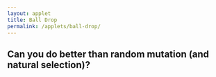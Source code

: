 ```yaml
---
layout: applet
title: Ball Drop
permalink: /applets/ball-drop/
---
```


## Can you do better than random mutation (and natural selection)?

<div id="control"></div>
<div id="canvas"></div>
<script type="text/javascript">
    // The MIT License (MIT)
    // 
    // Copyright (c) 2018 Paul O. Lewis
    // 
    // Permission is hereby granted, free of charge, to any person obtaining a copy
    // of this software and associated documentation files (the “Software”), to deal
    // in the Software without restriction, including without limitation the rights
    // to use, copy, modify, merge, publish, distribute, sublicense, and/or sell
    // copies of the Software, and to permit persons to whom the Software is
    // furnished to do so, subject to the following conditions:
    // 
    // The above copyright notice and this permission notice shall be included in all
    // copies or substantial portions of the Software.
    // 
    // THE SOFTWARE IS PROVIDED “AS IS”, WITHOUT WARRANTY OF ANY KIND, EXPRESS OR
    // IMPLIED, INCLUDING BUT NOT LIMITED TO THE WARRANTIES OF MERCHANTABILITY,
    // FITNESS FOR A PARTICULAR PURPOSE AND NONINFRINGEMENT. IN NO EVENT SHALL THE
    // AUTHORS OR COPYRIGHT HOLDERS BE LIABLE FOR ANY CLAIM, DAMAGES OR OTHER
    // LIABILITY, WHETHER IN AN ACTION OF CONTRACT, TORT OR OTHERWISE, ARISING FROM,
    // OUT OF OR IN CONNECTION WITH THE SOFTWARE OR THE USE OR OTHER DEALINGS IN THE
    // SOFTWARE.
    // 
    // written by Paul O. Lewis 20-Dec-2018
    
    var debugging = true;   // spits out info to console if true
    
    var eps = 0.00001;
    var popsize = 50; // 10
    var ngens = 50;
    
    var truncation_selection = true;
    var allowed_to_reproduce = 10;
    var offspring_per_reproductive = 5; // be sure popsize = allowed_to_reproduce*offspring_per_reproductive
    
    var show_me = false;
    var show_which = 0;

    var individuals = [];
    var best = null;

    var lot = new Random(Math.floor(10000*Math.random()));
    var close_enough = 1.0;
    var canopy = null;

    // width and height of svg
    var w = 600;
    var h = 600;
    var spacer = 10;
    var genome_spacer = 0;

    // bucket bottom y, width, and height
    var bucket_width = 100;
    var bucket_height = 400;
    var bucket_bottom = h - spacer;
    var bucket_top = bucket_bottom - bucket_height;
    var bucket_thickness = 2;
    var bucket_left  = w/2 - bucket_width/2;
    var bucket_right = w/2 + bucket_width/2;
    var bucket_area = (bucket_right - bucket_left)*(bucket_bottom - bucket_top);
    if (debugging) {
        console.log("bucket_top     = " + bucket_top);
        console.log("bucket_bottom  = " + bucket_bottom);
        console.log("bucket_left    = " + bucket_left);
        console.log("bucket_right   = " + bucket_right);
        }

    // circle queue
    var queue_size = 18;
    var queue_min_radius = bucket_width/4;
    var queue_max_radius = bucket_width/3;
    var queue_max_diameter = 2*queue_max_radius;
    var queue_top = spacer;
    var queue_bottom = bucket_bottom - bucket_height - spacer;

    // keep track of balls already dropped
    var placed = [];
    
    var which_display = 0;    // 0 = standard, 1 = genomes

    // Listen and react to keystrokes
    function keyDown() {
        console.log("key was pressed: " + d3.event.keyCode);
        if (d3.event.keyCode == 83) {
            // 83 is the "s" key
            showDisplay(which_display == 1 ? 0 : 1);
        }
    }
    d3.select("body")
        .on("keydown", keyDown);

    // Select DIV element already created (see above) to hold SVG
    var plot_div = d3.select("div#canvas");

    // Create SVG element
    var plot_svg = plot_div.append("svg")
        .attr("width", w)
        .attr("height", h);

    // Create rect outlining entire area of SVG
    plot_svg.append("rect")
        .attr("x", 0)
        .attr("y", 0)
        .attr("width", w)
        .attr("height", h)
        .attr("fill", "lavender");

    //#######################################################################
    //######################### UTILITY FUNCTIONS ###########################
    //#######################################################################

    var chooseIndividual = function(cumprob) {
        let n = cumprob.length;
        let u = lot.random(0,1);
        for (let k in cumprob) {
            if (u < cumprob[k])
                return k;
            }
        return null;
        }

    // example: addCircle(plot_svg, "tmp", "red", "black", intersect_left.x, intersect_left.y, 2);
    var addCircle = function(plot_svg, cls, fillcol, strokecol, cx, cy, r, cr = 0) {
        plot_svg.append("circle")
            .attr("class", cls)
            .attr("cx", cx)
            .attr("cy", cy)
            .attr("r", r)
            .attr("fill", fillcol)
            .attr("stroke", strokecol);
        if (cr > 0) {
            // cr is radius of center point
            plot_svg.append("circle")
                .attr("class", cls)
                .attr("cx", cx)
                .attr("cy", cy)
                .attr("r", cr)
                .attr("fill", strokecol)
                .attr("stroke", strokecol);
            }
        }

    var addLine = function(plot_svg, cls, linecol, linew, x1, y1, x2, y2) {
        plot_svg.append("line")
            .attr("class", cls)
            .attr("x1", x1)
            .attr("y1", y1)
            .attr("x2", x2)
            .attr("y2", y2)
            .attr("stroke-width", linew)
            .attr("stroke", linecol);
        }

    // example: addLabel(plot_svg, "tmp", "purple", a, intersects[a].x+5, intersects[a].y - 5, "end", 8);
    var addLabel = function(plot_svg, cls, col, txt, x, y, anchor = "middle", sz = 10) {
        plot_svg.append("text")
            .attr("class", cls)
            .attr("x", x-2)
            .attr("y", y+2)
            .attr("font-family", "Verdana")
            .attr("font-size", sz + "px")
            .attr("stroke", "none")
            .attr("fill", col)
            .attr("text-anchor", anchor)
            .text(txt);
        }

    var intersectBetweenPlacedPair = function(placed_index1, placed_index2, new_radius) {
        // x0,y0,r0 are coordinates and radius for first placed ball
        var x0 = placed[placed_index1].cx;
        var y0 = placed[placed_index1].cy;
        var r0 = placed[placed_index1].r + new_radius;

        // x1,y1,r1 are coordinates and radius for second placed ball
        var x1 = placed[placed_index2].cx;
        var y1 = placed[placed_index2].cy;
        var r1 = placed[placed_index2].r + new_radius;
        
        // Calculate distance d between the two ball center points
        var r0sq = Math.pow(r0,2);
        var r1sq = Math.pow(r1,2);
        var dsq = Math.pow(x0 - x1, 2) + Math.pow(y0 - y1, 2);
        var d = Math.sqrt(dsq);
        
        if (d > r0 + r1) {
            // Distance between center points is larger than it would be if
            // circles were touching, so circles do not intersect
            return null;
            }
        else if (d < Math.abs(r0 - r1)) {
            // Circles are nested if d + r0 < r1, where r0 is smaller than r1,
            // in which case circles do not intersect
            return null;
            }
        else {
            // Circles intersect
            
            // see http://paulbourke.net/geometry/circlesphere/
            //
            // The peak of the triangle below is one of two intersection points
            // between circle of radius r0 centered at x0,y0 and circle of radius
            // r1 centered at x1,y1. Height of peak from base is h. 
            //               +
            //              /|\
            //             / |  \
            //            /  |    \
            //         r0/   |      \r1
            //          /    h        \
            //         /     |          \
            //        /    x2,y2          \
            // x0,y0 +-------+-------------+ x1,y1
            //       |<- a ->|<--- d-a --->|
            //       |<-------- d -------->|
            //
            // From pythagorean theorem, we know that:
            //   h^2 + a^2 = r0^2
            //   h^2 + (d-a)^2 = r1^2
            // therefore:
            //   r0^2 - a^2 = r1^2 - (d-a)^2
            //   r0^2 - r1^2 = a^2 - (d^2 - 2ad + a^2)
            //   r0^2 - r1^2 + d^2 = 2ad
            //   a = (r0^2 - r1^2 + d^2)/(2d)
            var a = 0.5*(r0sq - r1sq + dsq)/d;
            
            // Now compute h using pythagorean theorem from left triangle:
            // h^2 + a^2 = r0^2 ==> h = sqrt(r0^2 - a^2)
            var asq = Math.pow(a,2);
            var hsq = r0sq - asq;
            var h = Math.sqrt(hsq);

            // Get coordinates of point x2,y2 that lies along line from x0,y0
            // to x1,y1 a distance a from x0,y0                    
            var x2 = x0 + (a/d)*(x1 - x0);
            var y2 = y0 + (a/d)*(y1 - y0);
            
            // Now get coordinates of P3=(x3,y3), the highest of the two 
            // intersection points. P2=(x2,y2) is the point along the line 
            // connecting the two circle centers, P0=(x0,y0) and P1=(x1,y1), 
            // such that the line P2 P3 is orthogonal to the line P0 P1.
            // Note that a point P on the line P2 P3 can be obtained as follows:
            //   P3 = P3
            //   P3 = P2 + (1)(P3 - P2)
            //      = P2 + [(P1 - P0)/(P1 - P0)] (P3 - P2)
            //      = P2 + [(P1 - P0)/d] h
            //      = P2 + (h/d)(P1 - P0)
            // The only remaining details follow from the fact that the y-axis 
            // is inverted (which is why the formulas for x3 and y3 are not 
            // identical) and of course whether x1 is to the right or left of x0.
            if (x1 > x0) {
                var x3 = x2 + (h/d)*(y1 - y0);
                var y3 = y2 - (h/d)*(x1 - x0);
                }
            else {
                var x3 = x2 - (h/d)*(y1 - y0);
                var y3 = y2 + (h/d)*(x1 - x0);
                }
                
            // Only return intersection point if circle with radius new_radius
            // placed at that point would not overlap left, right, or bottom
            // sides of the bucket
            if (x3 + new_radius > bucket_right || x3 - new_radius < bucket_left || y3 + new_radius > bucket_bottom)
                return null;
            else {
                return {'x':x3, 'y':y3};
                }
            }
        }
        
    var intersectionWithLeftWall = function(placed_index, new_radius) {
        // Returns highest point at which a new ball (radius new_radius) could
        // be placed against the left wall and still touching the placed ball. 
        // Returns null if no such point can be found (i.e. the placed ball is 
        // not close enough to the left wall).
        var p = placed[placed_index];
        var left_wall_x = bucket_left + new_radius;
        var circle_leftmost_x = p.cx - p.r - new_radius;
        if (circle_leftmost_x < left_wall_x) {
            var x = p.cx - left_wall_x;
            var rr = p.r + new_radius;
            var y = Math.sqrt(rr*rr - x*x);
            return {'x':left_wall_x, 'y':p.cy - y};
            }
        return null;
        }
        
    var intersectionWithRightWall = function(placed_index, new_radius) {
        // Returns highest point at which a new ball (radius new_radius) could
        // be placed against the right wall and still touching the placed ball. 
        // Returns null if no such point can be found (i.e. the placed ball is 
        // not close enough to the right wall).
        var p = placed[placed_index];
        var right_wall_x = bucket_right - new_radius;
        var circle_rightmost_x = p.cx + p.r + new_radius;
        if (circle_rightmost_x > right_wall_x) {
            var x = right_wall_x - p.cx;
            var rr = p.r + new_radius;
            var y = Math.sqrt(rr*rr - x*x);
            return {'x':right_wall_x, 'y':p.cy - y};
            }
        return null;
        }
        
    var intersectionWithBottomWall = function(placed_index, new_radius, intersect_left, intersect_right) {
        // Returns all points at which a new ball (radius new_radius) just outside
        // the shadow of a placed ball is touching the bottom wall. Returns null
        // if no such point could be found (i.e. the placed ball is not close 
        // enough to the bottom wall).
        var p = placed[placed_index];
        var bottom_wall_y = bucket_bottom - new_radius;
        var circle_bottommost_y = p.cy + p.r;
        if (circle_bottommost_y > bottom_wall_y) {
            //var y = bottom_wall_y - p.cy;
            //var rr = p.r + new_radius;
            //var x = Math.sqrt(rr*rr - y*y);
            var x = p.r + new_radius;
            var point_vect = []
            point_vect.push({'x':p.cx + x, 'y':bottom_wall_y});
            point_vect.push({'x':p.cx - x, 'y':bottom_wall_y});
            return point_vect;
            
            }
        return null;
        }

    var findAllIntersects = function(r) {
        // Create list of all valid intersection points where new ball of radius
        // r could be placed.
        d3.selectAll("circle.tmp").remove();
        d3.selectAll("line.tmp").remove();
        d3.selectAll("text.tmp").remove();
        var intersects = [];
        for (var p = 0; p < placed.length; p++) {
            // Add intersects between each placed ball and left wall
            var intersect_left   = intersectionWithLeftWall(p, r);
            if (intersect_left) {
                intersects.push(intersect_left);
                }

            // Add intersects between each placed ball and right wall
            var intersect_right  = intersectionWithRightWall(p, r);
            if (intersect_right) {
                intersects.push(intersect_right);
                }

            // Add intersects between each placed ball and bottom wall
            var intersect_bottom_vect = intersectionWithBottomWall(p, r, intersect_left, intersect_right);
            if (intersect_bottom_vect) {
                for (var element in intersect_bottom_vect) {
                    var point = intersect_bottom_vect[element];
                    intersects.push(point);
                    }
                }

            // Add intersects between each placed ball
            for (var pp = p + 1; pp < placed.length; pp++) {
                var intersect_other = intersectBetweenPlacedPair(p, pp, r);                            
                if (intersect_other) {
                    intersects.push(intersect_other);
                    }
                }
            }  
            
        // Remove any intersects that:
        // 1. would result in any part of the new ball being underneath a placed ball
        // 2. would result in any part of the new ball being inside a placed ball
        var removed_indices = [];
        for (var a in intersects) {
            var i = intersects[a];
            
            // Check if intersect is too far to the left
            if (i.x - r + eps < bucket_left) {
                removed_indices.push(a);
                continue;
                }
            
            // Check if intersect is too far to the right
            if (i.x + r - eps > bucket_right) {
                removed_indices.push(a);
                continue;
                }
            
            for (var b = 0; b < placed.length; b++) {
                var p = placed[b];
                
                // Check if new ball would intersect placed ball (i.e. ensure that
                // centers are further from each other than the sum of their radii).
                var dx = p.cx - i.x;
                var dy = p.cy - i.y;
                var distance_between_centers = Math.sqrt(dx*dx + dy*dy);
                var sum_of_radii = p.r + r;
                var inside_placed = distance_between_centers + eps < sum_of_radii;
                
                // Check if new ball is underneath placed ball (at least in part)
                var center_below_placed = i.y > p.cy;
                var overlap_right = (i.x > p.cx) && i.x - r < p.cx + p.r;
                var overlap_left  = (i.x < p.cx) && i.x + r > p.cx - p.r;
                var underneath_placed = center_below_placed && (overlap_left || overlap_right);
                
                if (inside_placed || underneath_placed) {
                    removed_indices.push(a);
                    break;
                    }
                }
            }
            
        removed_indices.reverse();
        for (var index in removed_indices) {
            intersects.splice(removed_indices[index], 1);
            }
            
        return intersects;              
        }
        
    var findLowestIntersect = function(points) {
        // Given a vector of points (objects with 'x' and 'y'), return the lowest
        // one (i.e. with greatest 'y' value 
        var lowest = null;
        for (var i in points) {
            var p = points[i];
            if (!lowest || p.y > lowest.y) {
                lowest = p;
                }
           }
        return lowest;
        }
        
    var showSummary = function() {
        let placed_area = 0.0;
        for (var i in placed) {
            let p = placed[i];
            if (debugging) 
                console.log("placed " + i + ": cx = " + p.cx.toFixed(1) + ", cy = " + p.cy.toFixed(1) + ", r = " + p.r.toFixed(1) + ", PI = " + Math.PI.toFixed(5));
            let a = Math.PI*p.r*p.r;
            placed_area += a;    
            }
        //let label_x = 0.65*w;
        //let label_y = 0.8*h;
        let label_x = w/2;
        let label_y = 20;
        let label_color = "black";
        let you_pct = 100.0*placed_area/bucket_area;
        let sel_pct = 100.0*best.fitness/bucket_area;
        addLabel(plot_svg, "summary", label_color, "your area = " + placed_area.toFixed(1) + " (" + you_pct.toFixed(1) + "%)", label_x - 20, label_y, "end", 14);
        addLabel(plot_svg, "summary", label_color, "best area = " + best.fitness.toFixed(1) + " (" + sel_pct.toFixed(1) + "%)", label_x + 20, label_y, "start", 14);
        }
        
    //###################################################################
    //######################### CREATE BUCKET ###########################
    //###################################################################

    if (true) {
        var x_top_left = 0
        var y_top_left = bucket_top;
        
        var x_bucket_top_left = w/2 - bucket_width/2 - bucket_thickness;
        var y_bucket_top_left = bucket_top;
        
        var x_bucket_bottom_left = bucket_left - bucket_thickness;
        var y_bucket_bottom_left = bucket_bottom;
        
        var x_bucket_bottom_right = bucket_right + bucket_thickness;
        var y_bucket_bottom_right = bucket_bottom;
        
        var x_bucket_top_right = bucket_right + bucket_thickness;
        var y_bucket_top_right = bucket_top;
        
        var x_top_right = w;
        var y_top_right = bucket_top;
        
        var x_bottom_right = w;
        var y_bottom_right = h;
        
        var x_bottom_left = 0;
        var y_bottom_left = h;
        
        var points = "";
        points += " " + x_top_left            + "," + y_top_left;
        points += " " + x_bucket_top_left     + "," + y_bucket_top_left;
        points += " " + x_bucket_bottom_left  + "," + y_bucket_bottom_left;
        points += " " + x_bucket_bottom_right + "," + y_bucket_bottom_right;
        points += " " + x_bucket_top_right    + "," + y_bucket_top_right;
        points += " " + x_top_right           + "," + y_top_right;
        points += " " + x_bottom_right        + "," + y_bottom_right;
        points += " " + x_bottom_left        + "," + y_bottom_left;
        points += " " + x_top_left            + "," + y_top_left;
        //var pit_color = "#962938"; // brick red
        //var pit_color = "#008081"; // teal
        var pit_color = "#003152"; // prussian
        plot_svg.append("polyline")
            .attr("points", points)
            .attr("stroke", pit_color)
            .attr("fill", pit_color);
    }
    else {
        // Create bucket top
        var x1 = w/2 - bucket_width/2 - bucket_thickness;
        var x2 = w/2 + bucket_width/2 + bucket_thickness;
        var y1 = bucket_top;
        var y2 = bucket_top;
        addLine(plot_svg, "bucket", "gray", 2, x1, y1, x2, y2);

        // Create bucket left side
        x1 = bucket_left - bucket_thickness;
        x2 = bucket_left - bucket_thickness;
        y1 = bucket_bottom - bucket_height;
        y2 = bucket_bottom;
        addLine(plot_svg, "bucket", "black", 2, x1, y1, x2, y2);

        // Create bucket bottom
        x1 = w/2 - bucket_width/2 - bucket_thickness;
        x2 = w/2 + bucket_width/2 + bucket_thickness;
        y1 = bucket_bottom;
        y2 = bucket_bottom;
        addLine(plot_svg, "bucket", "black", 2, x1, y1, x2, y2);

        // Create bucket right side
        x1 = bucket_right + bucket_thickness;
        x2 = bucket_right + bucket_thickness;
        y1 = bucket_bottom - bucket_height;
        y2 = bucket_bottom;
        addLine(plot_svg, "bucket", "black", 2, x1, y1, x2, y2);
    }

    //###################################################################
    //######################### ADD INSTRUCTIONS ########################
    //###################################################################
    let side_width = w/2 - bucket_width/2;

    let instr_x = side_width/2;
    let instr_y = bucket_top + .25*bucket_height;
    let instr_color = "white";
    addLabel(plot_svg, "instr", instr_color, "Click balls one at a time", instr_x, instr_y, "middle", 14);
    addLabel(plot_svg, "instr", instr_color, "to drop into well", instr_x, instr_y + 20, "middle", 14);
    
    let goal_x = w - side_width/2
    let goal_y = bucket_top + .25*bucket_height;
    let goal_color = "white";
    addLabel(plot_svg, "goal", goal_color, "Goal: maximize volume", goal_x, goal_y, "middle", 14);
    addLabel(plot_svg, "goal", goal_color, "of packed balls", goal_x, goal_y + 20, "middle", 14);

    //###################################################################
    //########################### CREATE QUEUE ##########################
    //###################################################################

    var queue = [];
    var createQueue = function() {
        if (debugging)
            console.clear();
        var num_rows = 0;
        var cum_row_width = 0.0;
        queue = [];
        var realized_max_row_width = 0;
        for (var i = 0; i < queue_size; i++) {
            var r = queue_min_radius + (queue_max_radius - queue_min_radius)*lot.random(0,1);
            cum_row_width += 2*r;
            if (cum_row_width > w - 2*spacer) {
                if (cum_row_width - 2*r > realized_max_row_width)
                    realized_max_row_width = cum_row_width - 2*r;
                cum_row_width = 2*r;
                num_rows++;
            }
            var cx = spacer + cum_row_width - r;
            var cy = queue_bottom - num_rows*queue_max_diameter - r;
            queue.push({'cx':cx, 'cy':cy, 'r':r, 'index':i});
        }
        // adjust cx values so that queue of balls is centered
        var offset = (w - realized_max_row_width)/2 - spacer;
        for (var q in queue) {
            queue[q].cx += offset;
        }
    }
    createQueue();

    //###################################################################
    //######################## INDIVIDUAL CLASS #########################
    //###################################################################
    var indiv_index = 0;
    class Individual {
        constructor(index, chromosome, fitness) {
            this.index = index;
            this.genome = chromosome;
            this.fitness = fitness;
            }
            
        clone() {
            let genome_copy = [];
            for (let g in this.genome)
                genome_copy.push(this.genome[g]);
            return new Individual(this.index, genome_copy, this.fitness);
            }
        
        calcFitness(queue) {
            placed = [];
        
            // Place first ball at bottom left
            var b = 0;
            var ball = queue[this.genome[b]];
            var new_cx = w/2 - bucket_width/2 + ball.r;
            var new_cy = bucket_bottom - ball.r;
            placed.push({'cx':new_cx, 'cy':new_cy, 'r':ball.r});
            this.fitness = Math.PI*ball.r*ball.r

            var bucket_full = false;
            while (!bucket_full) {
                b++;
                ball = queue[this.genome[b]];
            
                // Find all intersection points
                var intersects = findAllIntersects(ball.r);

                // Find lowest intersection point
                let lowest_intersect = findLowestIntersect(intersects);

                // Move clicked ball to lowest intersection point if bucket is not yet full
                bucket_full = lowest_intersect.y - ball.r < bucket_top;
                if (!bucket_full) {
                    this.fitness += Math.PI*ball.r*ball.r
                    placed.push({'cx':lowest_intersect.x, 'cy':lowest_intersect.y, 'r':ball.r});
                    }
                }
            
            placed = [];
            return this.fitness;
            }
        
        mutate() {
            var first = Math.floor(this.genome.length*lot.random(0,1));
            var second = Math.floor(this.genome.length*lot.random(0,1));
            while (second == first) {
                second = Math.floor(this.genome.length*lot.random(0,1));
                }
            
            // Swap first and second elements of genome
            var tmp = this.genome[first];
            this.genome[first] = this.genome[second];
            this.genome[second] = tmp;
            }
        }
        
    //###################################################################
    //########## POPULATION CLASS (for use with console.table) ##########
    //###################################################################
    class Population {
        constructor(i, f, p, b) {
            this.index         = i;
            this.fitness       = f;
            this.pct           = p;
            this.best_thus_far = b;
            }
        }
        
    //###################################################################
    //########## GENERATION CLASS (for use with console.table) ##########
    //###################################################################
    class Generation {
        constructor(i, f, p, a) {
            this.best_index   = i;
            this.best_fitness = f;
            this.percentage   = p;
            this.average      = a;
            }
        }
        
    //###################################################################
    //########## ORDERING CLASS (for use with console.table) ##########
    //###################################################################
    class Ordering {
        constructor(b, a, cum) {
            this.ball     = b;
            this.area     = a;
            this.cum_area = cum;
            }
        }
        
    //######################################################################
    //######################## CREATING POPULATION #########################
    //######################################################################
    var createPopulation = function() {
        if (debugging) {
            console.log("###########################");
            console.log("### Creating population ###");
            console.log("###########################");
            var population = [];
            }
        individuals = [];
        best = null;
        for (let i = 0; i < popsize; i++) {
            // start with a list of indices for each ball
            let tmp = [];
            for (var j=0; j < queue.length; j++)
                tmp.push(j);
            
            // chromosome of each individual is a randomized order
            let chromosome = [];
            for (var j=0; j < queue.length; j++) {
                var k = Math.floor(tmp.length*lot.random(0,1));
                chromosome.push(tmp.splice(k,1)[0]);
                }
            
            let individual = new Individual(indiv_index++, chromosome, 0.0);
            individual.calcFitness(queue);
            if (!best || individual.fitness > best.fitness) {
                best = individual.clone();
                if (debugging)
                    population.push(new Population(best.index, best.fitness, best.fitness/bucket_area, "yes"));
                }
            else if (debugging)
                population.push(new Population(individual.index, individual.fitness, individual.fitness/bucket_area, "no"));

            individuals.push(individual);
            }
        if (debugging)
            console.table(population);
        
        if (debugging) {
            console.log("###########################");
            console.log("### Evolving population ###");
            console.log("###########################");
            var generations = [];
            }
        for (var gen = 0; gen < ngens; gen++) {
            let cumprob = [];
            let total_fitness = 0.0;

            if (truncation_selection) {
                let tmp = [];
                
                // Mutation
                for (let i = 0; i < individuals.length; i++) {
                    let individual = individuals[i];
                    individual.mutate();
                    individual.calcFitness(queue);
                    tmp.push(individual.fitness);
                                
                    if (individual.fitness > best.fitness) {
                        best = individual.clone();
                    }
                }
                
                // Find truncation value
                tmp.sort();
                tmp.reverse();
                let truncate_at = tmp[allowed_to_reproduce];
                
                // Calculate fitnesses
                for (let i = 0; i < individuals.length; i++) {
                    let individual = individuals[i];
                    let fitness = 1.0;
                    if (individual.fitness < truncate_at)
                        fitness = 0.0;
                    cumprob.push(fitness);
                    total_fitness += fitness;
                }                                                
            }
            else {
                // Mutation
                for (let i in individuals) {
                    let individual = individuals[i];
                    individual.mutate();
                    individual.calcFitness(queue);
            
                    cumprob.push(individual.fitness);
                    total_fitness += individual.fitness;
            
                    if (individual.fitness > best.fitness) {
                        best = individual.clone();
                    }
                }
            }
            
            // Normalize fitnesses 
            for (let b in cumprob) {
                cumprob[b] /= total_fitness;
                cumprob[b] += (b > 0 ? cumprob[b-1] : 0.0);
                }
            
            // Selection
            let avg = 0.0;
            let offspring = [];
            for (let i in individuals) {
                let k = chooseIndividual(cumprob);
                let indiv = individuals[k].clone();
                offspring.push(indiv);
                avg += indiv.fitness;
                }  
            avg /= individuals.length;              
            individuals = offspring;
        
            let pct = best.fitness/bucket_area;
        
            if (debugging) {
                generations.push(new Generation(best.index, best.fitness, pct, avg));
                }
            }
        if (debugging) {
            console.table(generations);
            }
        
        if (debugging) {
            console.log("#################################################");
            console.log("### Best ordering found by mutation/selection ###");
            console.log("#################################################");
            var ordering = [];
            }
        let cum = 0.0;
        for (let g in best.genome) {
            let w = best.genome[g];
            let r = queue[w].r;
            let a = Math.PI*r*r;
            cum += a;
            if (cum > best.fitness)
                break;
            if (debugging)
                ordering.push(new Ordering(w, a, cum));
            }
        if (debugging) {
            console.table(ordering);
            }
        }
    createPopulation();

    //###################################################################
    //##################### CREATE GENOME DISPLAY #######################
    //###################################################################
    var genome_breadth   = (w - 2*spacer)/queue_size;
    var genome_thickness = (h - 2*spacer)/popsize - genome_spacer;
    var genome_colors = d3.scaleOrdinal(d3.schemeCategory20);
    var gene_data = [];
    for (let i = 0; i < individuals.length; i++) {
        for (let g = 0; g < individuals[i].genome.length; g++) {
            let value = individuals[i].genome[g];
            gene_data.push({'indiv':i, 'gene':g, 'value':value});
        }
    }
    plot_svg.selectAll("rect.gene")
        .data(gene_data)
        .enter()
        .append("rect")
        .attr("class", "gene")
        .attr("x", function(d) {return spacer + d.gene*genome_breadth;})
        .attr("y", function(d) {return spacer + d.indiv*(genome_thickness + genome_spacer);})
        .attr("width", w - 2*spacer)
        .attr("height", genome_thickness - genome_spacer)
        .attr("stroke", "none")
        .attr("fill", function(d) {return genome_colors(d.value);})
        .style("visibility", "hidden");
    
    var showDisplay = function(which) {
        which_display = which;
        if (which == 1) {
            // hide standard display                    
            d3.selectAll("polyline").style("visibility", "hidden");
            d3.selectAll("circle.ball").style("visibility", "hidden");
            d3.selectAll("text.instr").style("visibility", "hidden");
            d3.selectAll("text.goal").style("visibility", "hidden");
            d3.selectAll("text.summary").style("visibility", "hidden");

            // show genome display
            d3.selectAll("rect.gene").style("visibility", "visible");
        }
        else {
            // hide genome display
            d3.selectAll("rect.gene").style("visibility", "hidden");

            // show standard display                    
            d3.selectAll("circle.ball").style("visibility", "visible");
            d3.selectAll("polyline").style("visibility", "visible");
            d3.selectAll("text.instr").style("visibility", "visible");
            d3.selectAll("text.goal").style("visibility", "visible");
            d3.selectAll("text.summary").style("visibility", "visible");
        }
    }
    
    //###################################################################
    //####################### CREATE RED BALLS ##########################
    //###################################################################
    
    // Define radial gradients
    // see https://www.visualcinnamon.com/2016/05/data-based-svg-gradient-d3.html
    var showme_color = "#964120"; // maroonish
    //var showme_color = "#E0B463"; // yellowish
    //var showme_color = "#518E87"; // greenish
    //var showme_color = "#515CA8"; // blueish
    //var showme_color = "#D1E3F4"; // whiteish
    var radialGradient0 = plot_svg.append("defs").append("radialGradient")
        .attr("id", "radial-gradient-showme")
        .attr("cx", "35%")
        .attr("cy", "35%")
        .attr("r", "60%");
    radialGradient0.append("stop")
        .attr("offset", "0%")
        .attr("stop-color", function(d) {
            return d3.rgb(showme_color).brighter(1);
        });
    radialGradient0.append("stop")
        .attr("offset", "50%")
        .attr("stop-color", function(d) {
            return showme_color;
        });
    radialGradient0.append("stop")
        .attr("offset", "100%")
        .attr("stop-color", function(d) {
            return d3.rgb(showme_color).darker(1.75);
        });
        
    var normal_color = "#F8800F";
    var radialGradient1 = plot_svg.append("defs").append("radialGradient")
        .attr("id", "radial-gradient-normal")
        .attr("cx", "35%")
        .attr("cy", "35%")
        .attr("r", "60%");
    radialGradient1.append("stop")
        .attr("offset", "0%")
        .attr("stop-color", function(d) {
            return d3.rgb(normal_color).brighter(1);
        });
    radialGradient1.append("stop")
        .attr("offset", "50%")
        .attr("stop-color", function(d) {
            return normal_color;
        });
    radialGradient1.append("stop")
        .attr("offset", "100%")
        .attr("stop-color", function(d) {
            return d3.rgb(normal_color).darker(1.75);
        });


    //var radialGradient1 = plot_svg.append("defs").append("radialGradient").attr("id", "radial-gradient-1");
    //radialGradient1.append("stop").attr("offset", "0%").attr("stop-color", "white");
    //radialGradient1.append("stop").attr("offset", "100%").attr("stop-color", "blue");

    var createBalls = function() {
        placed = [];
        d3.selectAll("text.summary").remove();
        d3.selectAll("circle.ball").remove();
        plot_svg.selectAll("circle.ball")
            .data(queue)
            .enter()
            .append("circle")
            .attr("id", function(d,i) {return "ball-"+i})
            .attr("class", "ball")
            .attr("cx", function(d) {return d.cx;})
            .attr("cy", function(d) {return d.cy;})
            .attr("r",  function(d) {return d.r;})
            //.attr("fill", function(d,i) {return (show_me && i == best.genome[show_which] ? "blue" : "red");})
            .attr("fill", function(d,i) {
                if (show_me && i == best.genome[show_which])
                    return "url(#radial-gradient-showme)";
                else
                    return "url(#radial-gradient-normal)";
            })                    
            //.attr("stroke", function(d,i) {return (show_me && i == best.genome[show_which] ? "blue" : "red");})
            .on("click", function(d) {
                if (show_me) {
                    show_which++;
                    d3.select("circle#ball-"+best.genome[show_which])
                        .attr("fill", function(d,i) {
                            return "url(#radial-gradient-showme)";
                        });
                        //.attr("fill", "blue")
                        //.attr("stroke", "blue");
                    }
                if (placed.length == 0) {
                    // No balls have yet been placed.
                    // Place ball at bottom left (guaranteed to fit since all balls are less wide than the container)
                    var new_cx = w/2 - bucket_width/2 + d.r;
                    var new_cy = bucket_bottom - d.r;
                    placed.push({'cx':new_cx, 'cy':new_cy, 'r':d.r});
                    //d3.select(this).transition().duration(500).attr("cx", new_cx).attr("cy", new_cy);
                    this.parentNode.appendChild(this); // bring to front (see https://stackoverflow.com/questions/13595175/updating-svg-element-z-index-with-d3)
                    d3.select(this).style("pointer-events", "none").transition().duration(500).attr("cx", new_cx).transition().duration(500).attr("cy", new_cy);
                    }
                else {
                    // Find all intersection points
                    var intersects = findAllIntersects(d.r);
        
                    // Find lowest intersection point
                    let lowest_intersect = findLowestIntersect(intersects);

                    var bucket_full = lowest_intersect.y - d.r < bucket_top;

                    // Move clicked ball to lowest intersection point if bucket is not 
                    // yet full
                    if (bucket_full) {
                        d3.selectAll("circle.ball").attr("fill", "gray").attr("stroke", "gray").style("pointer-events", "none");
                        showSummary();
                        }
                    else {
                        placed.push({'cx':lowest_intersect.x, 'cy':lowest_intersect.y, 'r':d.r});
                        this.parentNode.appendChild(this); // bring to front (see https://stackoverflow.com/questions/13595175/updating-svg-element-z-index-with-d3)
                        d3.select(this).style("pointer-events", "none").transition().duration(500).attr("cx", lowest_intersect.x).transition().duration(500).attr("cy", lowest_intersect.y);
                        }
                    }
                });
            
            d3.selectAll("text.ball").remove();
            plot_svg.selectAll("text.ball")
                .data(queue)
                .enter()
                .append("text")
                .classed("ball noselect", true)
                .attr("x", function(d) {return d.cx;})
                .attr("y", function(d) {return d.cy;})
                .attr("fill", "white")
                .attr("stroke", "none")
                .attr("font-family", "Verdana")
                .attr("font-size", "10px")
                .style("pointer-events", "none")   // don't intercept drag events
                .style("visibility", "hidden")
                //.style("visibility", "visible")
                .text(function(d,i) {return i;});
        }
    createBalls();
    
    var ctrl_div = d3.select("div#control");
    addButton(ctrl_div, "tryagainbtn", "Try Again", function() {
        show_me = false;
        createBalls();
        showDisplay(0);
        }, "200px", false);
    addButton(ctrl_div, "showmebtn", "Show Me", function() {
        show_me = true;
        show_which = 0;
        createBalls();
        showDisplay(0);
        }, "200px", false);
    addButton(ctrl_div, "resetbtn", "New balls", function() {
        show_me = false;
        lot = new Random(Math.floor(10000*Math.random()));
        createQueue();
        createPopulation();                
        createBalls();
        showDisplay(0);
        }, "200px", false);        
    // addButton(ctrl_div, "displaybtn", "Display", function() {
    //    showDisplay(which_display == 0 ? 1 : 0);
    //    }, "150px", false);
</script>
